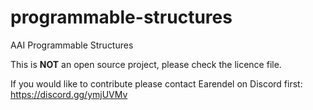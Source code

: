 # programmable-structures
AAI Programmable Structures

This is **NOT** an open source project, please check the licence file. 

If you would like to contribute please contact Earendel on Discord first: https://discord.gg/ymjUVMv
